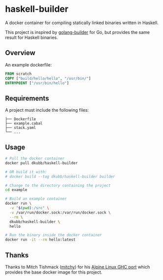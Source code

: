 # haskell-builder

A docker container for compiling statically linked binaries written in Haskell.

This project is inspired by [golang-builder](https://github.com/CenturyLinkLabs/golang-builder)
for Go, but provides the same result for Haskell binaries.

## Overview

An example dockerfile:

```dockerfile
FROM scratch
COPY ["build/hello/hello", "/usr/bin/"]
ENTRYPOINT ["/usr/bin/hello"]
```

## Requirements

A project must include the following files:

```.
├── Dockerfile
├── example.cabal
├── stack.yaml
└── ...
```

## Usage

```bash
# Pull the docker container
docker pull dkubb/haskell-builder

# OR build it with:
# docker build --tag dkubb/haskell-builder builder

# Change to the directory containing the project
cd example

# Build an example container
docker run \
  -v "$(pwd):/src" \
  -v /var/run/docker.sock:/var/run/docker.sock \
  --rm \
  dkubb/haskell-builder \
  hello

# Run the binary inside the docker container
docker run -it --rm hello:latest
```

## Thanks

Thanks to Mitch Tishmack ([mitchy](https://github.com/mitchty)) for his
[Alpine Linux GHC port](https://github.com/mitchty/alpine-linux-ghc-bootstrap)
which provides the base docker image for this project.

